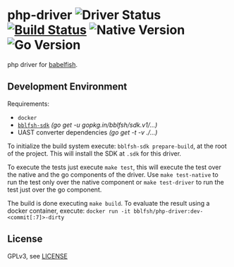 # php-driver  ![Driver Status](https://img.shields.io/badge/status-beta-dbd25c.svg) [![Build Status](https://travis-ci.org/bblfsh/php-driver.svg?branch=master)](https://travis-ci.org/bblfsh/php-driver) ![Native Version](https://img.shields.io/badge/php%20version-7.1.15--r0-aa93ea.svg) ![Go Version](https://img.shields.io/badge/go%20version-1.9-63afbf.svg)

php driver for [babelfish](https://github.com/bblfsh/bblfshd).


Development Environment
-----------------------

Requirements:
- `docker`
- [`bblfsh-sdk`](https://github.com/bblfsh/sdk) _(go get -u gopkg.in/bblfsh/sdk.v1/...)_
- UAST converter dependencies _(go get -t -v ./...)_

To initialize the build system execute: `bblfsh-sdk prepare-build`, at the root of the project. This will install the SDK at `.sdk` for this driver.

To execute the tests just execute `make test`, this will execute the test over the native and the go components of the driver. Use `make test-native` to run the test only over the native component or `make test-driver` to run the test just over the go component.

The build is done executing `make build`. To evaluate the result using a docker container, execute:
`docker run -it bblfsh/php-driver:dev-<commit[:7]>-dirty`


License
-------

GPLv3, see [LICENSE](LICENSE)



